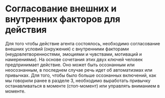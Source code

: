 # Согласование внешних и внутренних факторов для действия

Для того чтобы действие агента состоялось, необходимо согласование внешних условий (окружения) с внутренними факторами (неудовлетворенностями, эмоциями и чувствами, мотиваций и намерениями). На основе сочетания этих двух ключей человек предпринимает действие. Оно может быть осознанным или неосознанным, в последнем случае речь идет об автоматизмах или привычках. Для того, чтобы было больше осознанных включений, как мы говорили ранее в разделе 3, необходимо выработать привычку останавливаться в моменте (стоп-момент) или управлять вниманием в моменте.
